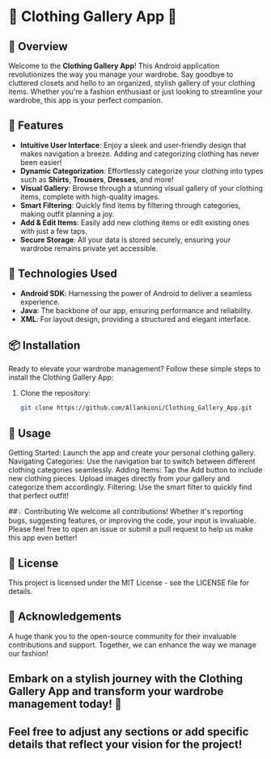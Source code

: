 # 🌟 Clothing Gallery App 🌟

## 📖 Overview
Welcome to the **Clothing Gallery App**! This Android application revolutionizes the way you manage your wardrobe. Say goodbye to cluttered closets and hello to an organized, stylish gallery of your clothing items. Whether you're a fashion enthusiast or just looking to streamline your wardrobe, this app is your perfect companion.

## 🎨 Features
- **Intuitive User Interface**: Enjoy a sleek and user-friendly design that makes navigation a breeze. Adding and categorizing clothing has never been easier!
- **Dynamic Categorization**: Effortlessly categorize your clothing into types such as **Shirts**, **Trousers**, **Dresses**, and more! 
- **Visual Gallery**: Browse through a stunning visual gallery of your clothing items, complete with high-quality images.
- **Smart Filtering**: Quickly find items by filtering through categories, making outfit planning a joy.
- **Add & Edit Items**: Easily add new clothing items or edit existing ones with just a few taps.
- **Secure Storage**: All your data is stored securely, ensuring your wardrobe remains private yet accessible.

## 🚀 Technologies Used
- **Android SDK**: Harnessing the power of Android to deliver a seamless experience.
- **Java**: The backbone of our app, ensuring performance and reliability.
- **XML**: For layout design, providing a structured and elegant interface.

## 📦 Installation
Ready to elevate your wardrobe management? Follow these simple steps to install the Clothing Gallery App:

1. Clone the repository:
   ```bash
   git clone https://github.com/Allankioni/Clothing_Gallery_App.git
## 🎉 Usage
Getting Started: Launch the app and create your personal clothing gallery.
Navigating Categories: Use the navigation bar to switch between different clothing categories seamlessly.
Adding Items: Tap the Add button to include new clothing pieces. Upload images directly from your gallery and categorize them accordingly.
Filtering: Use the smart filter to quickly find that perfect outfit!


##💡 Contributing
We welcome all contributions! Whether it's reporting bugs, suggesting features, or improving the code, your input is invaluable. Please feel free to open an issue or submit a pull request to help us make this app even better!

## 📝 License
This project is licensed under the MIT License - see the LICENSE file for details.

## 🙏 Acknowledgements
A huge thank you to the open-source community for their invaluable contributions and support. Together, we can enhance the way we manage our fashion!

## Embark on a stylish journey with the Clothing Gallery App and transform your wardrobe management today! 🌈


## Feel free to adjust any sections or add specific details that reflect your vision for the project!
